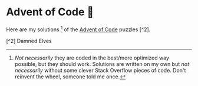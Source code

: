 # Advent of Code 🎄

Here are my solutions [^1] of the [Advent of Code](https://adventofcode.com/about) puzzles [^2].

[^1]: _Not necessarily_ they are coded in the best/more optimized way possible, but they should work. Solutions are written on my own but _not necessarily_ without some clever Stack Overflow pieces of code. Don't reinvent the wheel, someone told me once.

[^2] Damned Elves
